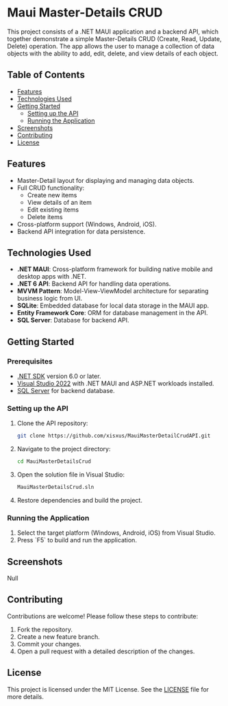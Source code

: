 # Maui Master-Details CRUD

This project consists of a .NET MAUI application and a backend API, which together demonstrate a simple Master-Details CRUD (Create, Read, Update, Delete) operation. The app allows the user to manage a collection of data objects with the ability to add, edit, delete, and view details of each object.

## Table of Contents
- [Features](#features)
- [Technologies Used](#technologies-used)
- [Getting Started](#getting-started)
  - [Setting up the API](#setting-up-the-api)
  - [Running the Application](#running-the-application)
- [Screenshots](#screenshots)
- [Contributing](#contributing)
- [License](#license)

## Features
- Master-Detail layout for displaying and managing data objects.
- Full CRUD functionality:
  - Create new items
  - View details of an item
  - Edit existing items
  - Delete items
- Cross-platform support (Windows, Android, iOS).
- Backend API integration for data persistence.

## Technologies Used
- **.NET MAUI**: Cross-platform framework for building native mobile and desktop apps with .NET.
- **.NET 6 API**: Backend API for handling data operations.
- **MVVM Pattern**: Model-View-ViewModel architecture for separating business logic from UI.
- **SQLite**: Embedded database for local data storage in the MAUI app.
- **Entity Framework Core**: ORM for database management in the API.
- **SQL Server**: Database for backend API.

## Getting Started

### Prerequisites
- [.NET SDK](https://dotnet.microsoft.com/download) version 6.0 or later.
- [Visual Studio 2022](https://visualstudio.microsoft.com/) with .NET MAUI and ASP.NET workloads installed.
- [SQL Server](https://www.microsoft.com/en-us/sql-server/sql-server-downloads) for backend database.

### Setting up the API

1. Clone the API repository:
   ```bash
   git clone https://github.com/xisxus/MauiMasterDetailCrudAPI.git
   ```

2. Navigate to the project directory:
   ```bash
   cd MauiMasterDetailsCrud
   ```

3. Open the solution file in Visual Studio:
   ```bash
   MauiMasterDetailsCrud.sln
   ```

4. Restore dependencies and build the project.

### Running the Application
1. Select the target platform (Windows, Android, iOS) from Visual Studio.
2. Press \`F5\` to build and run the application.

## Screenshots
Null

## Contributing
Contributions are welcome! Please follow these steps to contribute:
1. Fork the repository.
2. Create a new feature branch.
3. Commit your changes.
4. Open a pull request with a detailed description of the changes.

## License
This project is licensed under the MIT License. See the [LICENSE](LICENSE) file for more details.
